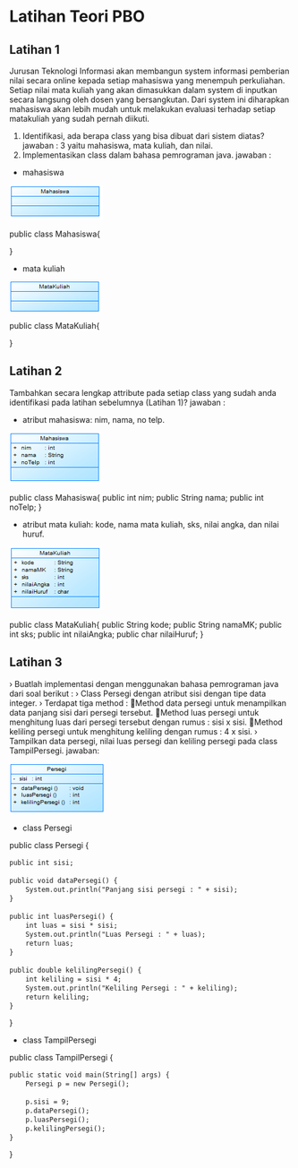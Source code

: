 # Latihan Teori PBO

## Latihan 1
Jurusan Teknologi Informasi akan membangun system
informasi pemberian nilai secara online kepada setiap
mahasiswa yang menempuh perkuliahan. Setiap nilai mata
kuliah yang akan dimasukkan dalam system di inputkan secara
langsung oleh dosen yang bersangkutan. Dari system ini
diharapkan mahasiswa akan lebih mudah untuk melakukan
evaluasi terhadap setiap matakuliah yang sudah pernah diikuti.

1) Identifikasi, ada berapa class yang bisa dibuat dari sistem
diatas?
jawaban : 3 yaitu mahasiswa, mata kuliah, dan nilai.
2) Implementasikan class dalam bahasa pemrograman java.
jawaban : 
- mahasiswa 

<img src = 'class mahasiswa.png'>

public class Mahasiswa{

}
- mata kuliah

<img src = 'class MataKuliah.png'>

public class MataKuliah{

}

## Latihan 2
Tambahkan secara lengkap attribute pada setiap class
yang sudah anda identifikasi pada latihan sebelumnya
(Latihan 1)?
jawaban :
- atribut mahasiswa: nim, nama, no telp.

<img src = 'atribut mahasiswa.png'>

public class Mahasiswa{
    public int nim;
    public String nama;
    public int noTelp;
}

- atribut mata kuliah: kode, nama mata kuliah, sks, nilai angka, dan nilai huruf.

<img src = 'atribut mata kuliah.png'>

public class MataKuliah{
    public String kode;
    public String namaMK;
    public int sks;
    public int nilaiAngka;
    public char nilaiHuruf;
}

## Latihan 3
› Buatlah implementasi dengan menggunakan bahasa pemrograman java
dari soal berikut :
› Class Persegi dengan atribut sisi dengan tipe data integer.
› Terdapat tiga method :
Method data persegi untuk menampilkan data panjang sisi dari persegi
tersebut.
Method luas persegi untuk menghitung luas dari persegi tersebut dengan
rumus : sisi x sisi.
Method keliling persegi untuk menghitung keliling dengan rumus : 4 x sisi.
› Tampilkan data persegi, nilai luas persegi dan keliling persegi pada class
TampilPersegi.
jawaban: 

<img src = 'persegi.png'>

- class Persegi

public class Persegi {

    public int sisi;

    public void dataPersegi() {
        System.out.println("Panjang sisi persegi : " + sisi);
    }

    public int luasPersegi() {
        int luas = sisi * sisi;
        System.out.println("Luas Persegi : " + luas);
        return luas;
    }

    public double kelilingPersegi() {
        int keliling = sisi * 4;
        System.out.println("Keliling Persegi : " + keliling);
        return keliling;
    }
}
- class TampilPersegi

public class TampilPersegi {

    public static void main(String[] args) {
        Persegi p = new Persegi();

        p.sisi = 9;
        p.dataPersegi();
        p.luasPersegi();
        p.kelilingPersegi();
    }
}

